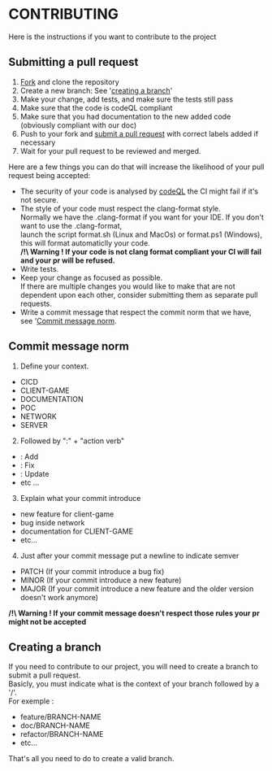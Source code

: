 [fork]: https://github.com/X-R-G-B/R-Bus/fork
[pr]: https://github.com/X-R-G-B/R-Bus/compare/
[doc-codeQL]: https://docs.github.com/en/code-security/code-scanning/using-codeql-code-scanning-with-your-existing-ci-system/about-codeql-code-scanning-in-your-ci-system

# CONTRIBUTING

Here is the instructions if you want to contribute to the project

## Submitting a pull request

1. [Fork][fork] and clone the repository
2. Create a new branch: See '[creating a branch](#creating-a-branch)'
3. Make your change, add tests, and make sure the tests still pass
4. Make sure that the code is codeQL compliant
5. Make sure that you had documentation to the new added code (obviously compliant with our doc)
6. Push to your fork and [submit a pull request][pr] with correct labels added if necessary
7. Wait for your pull request to be reviewed and merged.  
  
Here are a few things you can do that will increase the likelihood of your pull request being accepted:

- The security of your code is analysed by [codeQL][doc-codeQL] the CI might fail if it's not secure.  
- The style of your code must respect the clang-format style.  
  Normally we have the .clang-format if you want for your IDE.
  If you don't want to use the .clang-format,  
  launch the script format.sh (Linux and MacOs) or format.ps1 (Windows), this will format automaticlly your code.  
**/!\ Warning ! If your code is not clang format compliant your CI will fail and your pr will be refused.**
- Write tests.
- Keep your change as focused as possible.  
  If there are multiple changes you would like to make that are not dependent upon each other, consider submitting them as separate pull requests.
- Write a commit message that respect the commit norm that we have, see '[Commit message norm](#commit-message-norm).


## Commit message norm
1. Define your context.
- CICD
- CLIENT-GAME
- DOCUMENTATION
- POC
- NETWORK
- SERVER
2. Followed by ":" + "action verb"
- : Add
- : Fix
- : Update
- etc ...
3. Explain what your commit introduce
- new feature for client-game
- bug inside network
- documentation for CLIENT-GAME
- etc...
4. Just after your commit message put a newline to indicate semver
- PATCH (If your commit introduce a bug fix)
- MINOR (If your commit introduce a new feature)
- MAJOR (If your commit introduce a new feature and the older version doesn't work anymore)

__/!\ Warning ! If your commit message doesn't respect those rules your pr might not be accepted__


## Creating a branch
If you need to contribute to our project, you will need to create a branch to submit a pull request.  
Basicly, you must indicate what is the context of your branch followed by a '/'.  
For exemple :
- feature/BRANCH-NAME
- doc/BRANCH-NAME
- refactor/BRANCH-NAME
- etc...

That's all you need to do to create a valid branch.